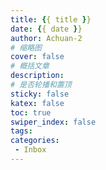 ```yaml
---
title: {{ title }}
date: {{ date }}
author: Achuan-2
# 缩略图
cover: false 
# 概括文章
description:
# 是否轮播和置顶
sticky: false
katex: false
toc: true
swiper_index: false
tags:
categories:
 - Inbox
---
```

